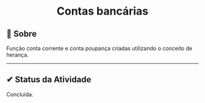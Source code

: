 <h1 align="center">Contas bancárias</h2>

## 🔧 Sobre

Função conta corrente e conta poupança criadas utilizando o conceito de  herança.

---

##  ✔ Status da Atividade

Concluída.
